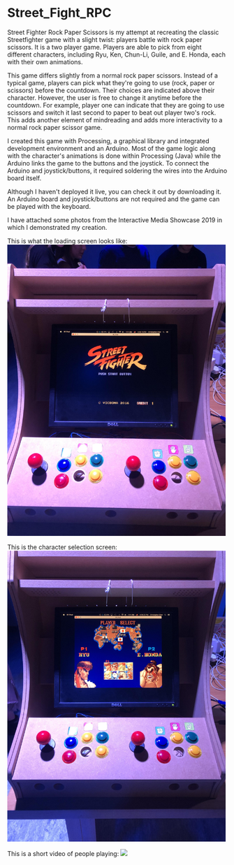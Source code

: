 # Street_Fight_RPC

Street Fighter Rock Paper Scissors is my attempt at recreating the classic Streetfighter game with a slight twist: players battle with rock paper scissors. It is a two player game. Players are able to pick from eight different characters, including Ryu, Ken, Chun-Li, Guile, and E. Honda, each with their own animations. 

This game differs slightly from a normal rock paper scissors. Instead of a typical game, players can pick what they're going to use (rock, paper or scissors) before the countdown. Their choices are indicated above their character. However, the user is free to change it anytime before the countdown. For example, player one can indicate that they are going to use scissors and switch it last second to paper to beat out player two's rock. This adds another element of mindreading and adds more interactivity to a normal rock paper scissor game.

I created this game with Processing, a graphical library and integrated development environment and an Arduino. Most of the game logic along with the character's animations is done within Processing (Java) while the Arduino links the game to the buttons and the joystick. To connect the Arduino and joystick/buttons, it required soldering the wires into the Arduino board itself. 

Although I haven't deployed it live, you can check it out by downloading it. An Arduino board and joystick/buttons are not required and the game can be played with the keyboard. 

I have attached some photos from the Interactive Media Showcase 2019 in which I demonstrated my creation.

This is what the loading screen looks like:
<img src="game.jpg" width=500>

This is the character selection screen:
<img src="game2.jpg" width=500>

This is a short video of people playing:
<img src="gameplay.gif" width=500>